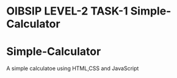 # OIBSIP LEVEL-2 TASK-1 Simple-Calculator
# Simple-Calculator
A simple calculatoe using HTML,CSS and JavaScript
